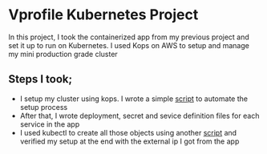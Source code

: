 # Vprofile Kubernetes Project

In this project, I took the containerized app from my previous project and set it up to run on Kubernetes.
I used Kops on AWS to setup and manage my mini production grade cluster
## Steps I took;
- I setup my cluster using kops. I wrote a simple [script](https://github.com/Chxnedu/Containerization-Projects/blob/main/Vprofile_Kubernetes/kops_setup.sh) to automate the setup process
- After that, I wrote deployment, secret and sevice definition files for each service in the app
- I used kubectl to create all those objects using another [script](https://github.com/Chxnedu/Containerization-Projects/blob/main/Vprofile_Kubernetes/project_setup.sh) and verified my setup at the end with the external ip I got from the app
